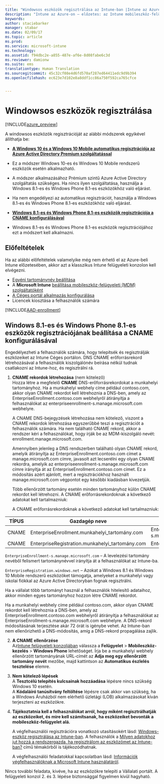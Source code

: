 ```yaml
---
title: "Windowsos eszközök regisztrálása az Intune-ban |Intune az Azure-on – előzetes | Microsoft Docs"
description: "Intune az Azure-on – előzetes: az Intune mobileszköz-felügyelet (MDM) engedélyezése windowsos eszközökre."
keywords: 
author: staciebarker
manager: stabar
ms.date: 02/09/17
ms.topic: article
ms.prod: 
ms.service: microsoft-intune
ms.technology: 
ms.assetid: f94dbc2e-a855-487e-af6e-8d08fabe6c3d
ms.reviewer: damionw
ms.suite: ems
translationtype: Human Translation
ms.sourcegitcommit: 45c32cf08e4d6fd570af287ed64411edc9d9b394
ms.openlocfilehash: ec623e7d102e8a8ddf1cc86a750f592ca765cfce


---
```


# <a name="enroll-windows-devices"></a>Windowsos eszközök regisztrálása 

[!INCLUDE[azure_preview](../includes/azure_preview.md)]

A windowsos eszközök regisztrációját az alábbi módszerek egyikével állíthatja be:

- **[A Windows 10 és a Windows 10 Mobile automatikus regisztrációja az Azure Active Directory Premium szolgáltatással](#set-up-windows-10-and-windows-10-mobile-automatic-enrollment-with-azure-active-directory-premium)** 
 -  Ez a módszer Windows 10-es és Windows 10 Mobile rendszerű eszközök esetén alkalmazható.
 -  A módszer alkalmazásához Prémium szintű Azure Active Directory szolgáltatás szükséges. Ha nincs ilyen szolgáltatása, használja a Windows 8.1-es és Windows Phone 8.1-es eszközökhöz való eljárást.
 -  Ha nem engedélyezi az automatikus regisztrációt, használja a Windows 8.1-es és Windows Phone 8.1-es eszközökhöz való eljárást.


- **[Windows 8.1-es és Windows Phone 8.1-es eszközök regisztrációja a CNAME konfigurálásával](#set-up-windows-8.1-and-windows-phone-8.1-enrollment-by-configuring-cname)** 
 - Windows 8.1-es és Windows Phone 8.1-es eszközök regisztrációjához ezt a módszert kell alkalmazni.


## <a name="prerequisites"></a>Előfeltételek

Ha az alábbi előfeltételek valamelyike még nem érhető el az Azure-beli Intune előzetesében, akkor azt a klasszikus Intune felügyeleti konzolon kell elvégezni.

- [Egyéni tartománynév beállítása](https://docs.microsoft.com/intune/get-started/start-with-a-paid-subscription-to-microsoft-intune-step-2)
- A **Microsoft Intune** [beállítása mobileszköz-felügyeleti (MDM) szolgáltatóként](set-mdm-authority.md)
- [A Céges portál alkalmazás konfigurálása](/intune-azure/manage-apps/company-portal-app.md)
- Licencek kiosztása a felhasználók számára

[!INCLUDE[AAD-enrollment](../includes/win10-automatic-enrollment-aad.md)]

## <a name="set-up-windows-81-and-windows-phone-81-enrollment-by-configuring-cname"></a>Windows 8.1-es és Windows Phone 8.1-es eszközök regisztrációjának beállítása a CNAME konfigurálásával

Engedélyezheti a felhasználók számára, hogy telepítsék és regisztrálják eszközeiket az Intune Céges portálon. DNS CNAME erőforrásrekord létrehozásával a felhasználók kiszolgálónév beírása nélkül tudnak csatlakozni az Intune-hoz, és regisztrálni rá.

1. **CNAME rekordok létrehozása** (nem kötelező)<br>
 Hozza létre a megfelelő **CNAME** DNS-erőforrásrekordokat a munkahelyi tartományhoz. Ha a munkahelyi webhely címe például contoso.com, akkor olyan CNAME rekordot kell létrehoznia a DNS-ben, amely az EnterpriseEnrollment.contoso.com webhelyről átirányítja a felhasználókat az enterpriseenrollment-s.manage.microsoft.com webhelyre.

    A CNAME DNS-bejegyzések létrehozása nem kötelező, viszont a CNAME rekordok létrehozása egyszerűbbé teszi a regisztrációt a felhasználók számára. Ha nem található CNAME rekord, akkor a rendszer kéri a felhasználókat, hogy írják be az MDM-kiszolgáló nevét: enrollment.manage.microsoft.com.

    Amennyiben jelenleg a DNS rendszerben található olyan CNAME rekord, amelyik átirányítja az EnterpriseEnrollment.contoso.com címet a manage.microsoft.com címre, javasolt azt lecserélni egy olyan CNAME rekordra, amelyik az enterpriseenrollment-s.manage.microsoft.com címre irányítja át az EnterpriseEnrollment.contoso.com címet. Ez a módosítás azért ajánlott, mert a regisztrációkhoz használt manage.microsoft.com végpontot egy későbbi kiadásban kivezetjük.

    Több ellenőrzött tartomány esetén minden tartományhoz külön CNAME rekordot kell létrehozni. A CNAME erőforrásrekordoknak a következő adatokat kell tartalmazniuk:

    A CNAME erőforrásrekordoknak a következő adatokat kell tartalmazniuk:

  |TÍPUS|Gazdagép neve|A következő helyre mutat|Élettartam|
  |--------|-------------|-------------|-------|
  |CNAME|EnterpriseEnrollment.munkahelyi_tartomány.com|EnterpriseEnrollment-s.manage.microsoft.com |1 óra|
  |CNAME|EnterpriseRegistration.munkahelyi_tartomány.com|EnterpriseRegistration.windows.net|1 óra|

  `EnterpriseEnrollment-s.manage.microsoft.com` – A levelezési tartomány nevéből felismert tartománynévvel irányítja át a felhasználókat az Intune-ba.

  `EnterpriseRegistration.windows.net` – Azokat a Windows 8.1 és Windows 10 Mobile rendszerű eszközöket támogatja, amelyeket a munkahelyi vagy iskolai fiókkal az Azure Active Directoryban fognak regisztrálni.

  Ha a vállalat több tartományt használ a felhasználók hitelesítő adataihoz, akkor minden egyes tartományhoz hozzon létre CNAME rekordot.

  Ha a munkahelyi webhely címe például contoso.com, akkor olyan CNAME rekordot kell létrehoznia a DNS-ben, amely az EnterpriseEnrollment.contoso.com webhelyről átirányítja a felhasználókat az EnterpriseEnrollment-s.manage.microsoft.com webhelyre. A DNS-rekord módosításának terjesztése akár 72 órát is igénybe vehet. Az Intune-ban nem ellenőrizhető a DNS-módosítás, amíg a DNS-rekord propagálása zajlik.

2.  **A CNAME ellenőrzése**<br>Az[Intune felügyeleti konzoljában](http://manage.microsoft.com) válassza a **Felügyelet** &gt; **Mobileszköz-kezelés** &gt; **Windows Phone** lehetőséget. Írja be a munkahelyi webhely ellenőrzött tartományának URL-címét az **Adja meg egy ellenőrzött tartomány nevét** mezőbe, majd kattintson az **Automatikus észlelés tesztelése** elemre.

3.  **Nem kötelező lépések**<br>A **Tesztcélú telepítés kulcsainak hozzáadása** lépésre nincs szükség Windows 10 esetén. <br>A **Kódaláíró tanúsítvány feltöltése** lépésre csak akkor van szükség, ha a Windows Áruházból nem elérhető üzletági (LOB) alkalmazásokat kíván terjeszteni az eszközökre.

4.  **Tájékoztatnia kell a felhasználókat arról, hogy miként regisztrálhatják az eszközeiket, és mire kell számítsanak, ha eszközeiket bevonták a mobileszköz-felügyelet alá.**

    A végfelhasználói regisztrációra vonatkozó utasításokért lásd: [Windows-eszköz regisztrálása az Intune-ban](https://docs.microsoft.com/en-us/intune/enduser/enroll-your-device-in-intune-windows). A felhasználók a [Milyen adatokhoz jut hozzá a rendszergazda, ha regisztrálom az eszközömet az Intune-ban?](https://docs.microsoft.com/intune/enduser/what-can-your-it-administrator-see-when-you-enroll-your-device-in-intune-windows) című témakörből is tájékozódhatnak.

    A végfelhasználói feladatokkal kapcsolatban lásd: [Információk végfelhasználóknak a Microsoft Intune használatáról](https://docs.microsoft.com/intune/deploy-use/what-to-tell-your-end-users-about-using-microsoft-intune).

Nincs további feladata, kivéve, ha az eszközökre telepíti a Vállalati portált.  A felügyeleti konzol 2. és 3. lépése biztonsággal figyelmen kívül hagyható.



<!--HONumber=Feb17_HO2-->


